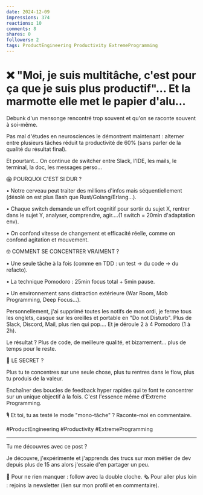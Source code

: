 ```yaml
---
date: 2024-12-09
impressions: 374
reactions: 10
comments: 8
shares: 0
followers: 2
tags: ProductEngineering Productivity ExtremeProgramming
---
```


# ❌ "Moi, je suis multitâche, c'est pour ça que je suis plus productif"... Et la marmotte elle met le papier d'alu...

Debunk d'un mensonge rencontré trop souvent et qu'on se raconte souvent à soi-même.

Pas mal d'études en neurosciences le démontrent maintenant : alterner entre plusieurs tâches réduit ta productivité de 60% (sans parler de la qualité du résultat final).

Et pourtant... On continue de switcher entre Slack, l'IDE, les mails, le terminal, la doc, les messages perso...

😱 POURQUOI C'EST SI DUR ?

• Notre cerveau peut traiter des millions d'infos mais séquentiellement (désolé on est plus Bash que Rust/Golang/Erlang...).

• Chaque switch demande un effort cognitif pour sortir du sujet X, rentrer dans le sujet Y, analyser, comprendre, agir....(1 switch = 20min d'adaptation env).

• On confond vitesse de changement et efficacité réelle, comme on confond agitation et mouvement.

🤓 COMMENT SE CONCENTRER VRAIMENT ?

• Une seule tâche à la fois (comme en TDD : un test -> du code -> du refacto).

• La technique Pomodoro : 25min focus total + 5min pause.

• Un environnement sans distraction extérieure (War Room, Mob Programming, Deep Focus...).

Personnellement, j'ai supprimé toutes les notifs de mon ordi, je ferme tous les onglets, casque sur les oreilles et portable en "Do not Disturb". Plus de Slack, Discord, Mail, plus rien qui pop....
Et je déroule 2 à 4 Pomodoro (1 à 2h).

Le résultat ? Plus de code, de meilleure qualité, et bizarrement... plus de temps pour le reste.

🤫 LE SECRET ?

Plus tu te concentres sur une seule chose, plus tu rentres dans le flow, plus tu produis de la valeur.

Enchaîner des boucles de feedback hyper rapides qui te font te concentrer sur un unique objectif à la fois. C'est l'essence même d'Extreme Programming.

🎙️ Et toi, tu as testé le mode "mono-tâche" ? Raconte-moi en commentaire.

#ProductEngineering #Productivity #ExtremeProgramming

---

Tu me découvres avec ce post ?

Je découvre, j'expérimente et j'apprends des trucs sur mon métier de dev depuis plus de 15 ans alors j'essaie d'en partager un peu.

🔔 Pour ne rien manquer : follow avec la double cloche.
🗞️ Pour aller plus loin : rejoins la newsletter (lien sur mon profil et en commentaire).
